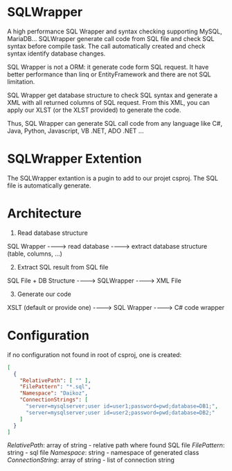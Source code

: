 # SQLWrapper
A high performance SQL Wrapper and syntax checking supporting MySQL, MariaDB... SQLWrapper generate call code from SQL file and check SQL syntax before compile task. The call automatically created and check syntax identify database changes.

SQL Wrapper is not a ORM: it generate code form SQL request. It have better performance than linq or EntityFramework and there are not SQL limitation.

SQL Wrapper get database structure to check SQL syntax and generate a XML with all returned columns of SQL request. From this XML, you can apply our XLST (or the XLST provided) to generate the code.

Thus, SQL Wrapper can generate SQL call code from any language like C#, Java, Python, Javascript, VB .NET, ADO .NET ...

# SQLWrapper Extention
The SQLWrapper extantion is a pugin to add to our projet csproj. The SQL file is automatically generate.

# Architecture

1. Read database structure
  
  SQL Wrapper ----> read database ----> extract database structure (table, columns, ...)

2. Extract SQL result from SQL file

  SQL File +  DB Structure  ----> SQLWrapper ----> XML File

3. Generate our code 

  XSLT (default or provide one) ----> SQL Wrapper ----> C# code wrapper
  
  
# Configuration

if no configuration not found in root of csproj, one is created:

```json
[
  {
    "RelativePath": [ "" ],
    "FilePattern": "*.sql",
    "Namespace": "Daikoz",
    "ConnectionStrings": [
      "server=mysqlserver;user id=user1;password=pwd;database=DB1;",
      "server=mysqlserver;user id=user2;password=pwd;database=DB2;"
    ]
  }
]
```

*RelativePath*: array of string - relative path where found SQL file
*FilePattern*: string - sql file
*Namespace*: string - namespace of generated class
*ConnectionString*: array of string - list of connection string 

